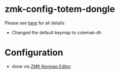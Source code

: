 # zmk-config-totem-dongle

Please see [here](https://github.com/GEIGEIGEIST/zmk-config-totem/tree/master) for all details

- Changed the default keymap to colemak-dh

# Configuration

- done via [ZMK Keymap Editor](https://nickcoutsos.github.io/keymap-editor/)
